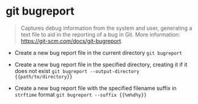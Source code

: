 # git bugreport
> Captures debug information from the system and user, generating a text file to aid in the reporting of a bug in Git.
> More information: <https://git-scm.com/docs/git-bugreport>.

- Create a new bug report file in the current directory
`git bugreport`

- Create a new bug report file in the specified directory, creating it if it does not exist
`git bugreport --output-directory {{path/to/directory}}`

- Create a new bug report file with the specified filename suffix in `strftime` format
`git bugreport --suffix {{%m%d%y}}`

